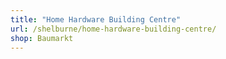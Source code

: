 ```yaml
---
title: "Home Hardware Building Centre"
url: /shelburne/home-hardware-building-centre/
shop: Baumarkt
---
```

